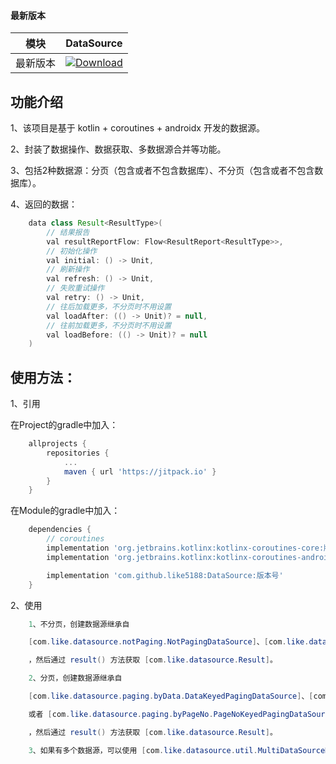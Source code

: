 #### 最新版本

模块|DataSource
---|---
最新版本|[![Download](https://jitpack.io/v/like5188/DataSource.svg)](https://jitpack.io/#like5188/DataSource)

## 功能介绍
1、该项目是基于 kotlin + coroutines + androidx 开发的数据源。

2、封装了数据操作、数据获取、多数据源合并等功能。

3、包括2种数据源：分页（包含或者不包含数据库）、不分页（包含或者不包含数据库）。

4、返回的数据：
```java
    data class Result<ResultType>(
        // 结果报告
        val resultReportFlow: Flow<ResultReport<ResultType>>,
        // 初始化操作
        val initial: () -> Unit,
        // 刷新操作
        val refresh: () -> Unit,
        // 失败重试操作
        val retry: () -> Unit,
        // 往后加载更多，不分页时不用设置
        val loadAfter: (() -> Unit)? = null,
        // 往前加载更多，不分页时不用设置
        val loadBefore: (() -> Unit)? = null
    )
```

## 使用方法：

1、引用

在Project的gradle中加入：
```groovy
    allprojects {
        repositories {
            ...
            maven { url 'https://jitpack.io' }
        }
    }
```
在Module的gradle中加入：
```groovy
    dependencies {
        // coroutines
        implementation 'org.jetbrains.kotlinx:kotlinx-coroutines-core:版本号'
        implementation 'org.jetbrains.kotlinx:kotlinx-coroutines-android:版本号'

        implementation 'com.github.like5188:DataSource:版本号'
    }
```

2、使用
```java
    1、不分页，创建数据源继承自

    [com.like.datasource.notPaging.NotPagingDataSource]、[com.like.datasource.notPaging.NotPagingDbDataSource]

    ，然后通过 result() 方法获取 [com.like.datasource.Result]。

    2、分页，创建数据源继承自

    [com.like.datasource.paging.byData.DataKeyedPagingDataSource]、[com.like.datasource.paging.byData.DataKeyedPagingDbDataSource]

    或者 [com.like.datasource.paging.byPageNo.PageNoKeyedPagingDataSource]、[com.like.datasource.paging.byPageNo.PageNoKeyedPagingDbDataSource]

    ，然后通过 result() 方法获取 [com.like.datasource.Result]。

    3、如果有多个数据源，可以使用 [com.like.datasource.util.MultiDataSourceHelper] 中的方法进行数据源的组合。
```